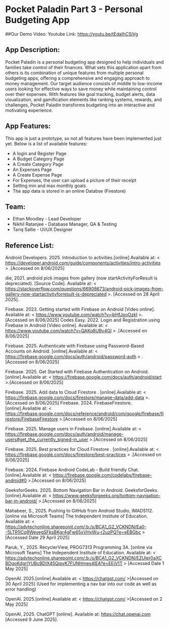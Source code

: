 # Pocket Paladin Part 3 - Personal Budgeting App

##Our Demo Video:
Youtube Link: https://youtu.be/tEdaIhCSiVg

## App Description:

Pocket Paladin is a personal budgeting app designed to help individuals and families take control of their finances.
What sets this application apart from others is its combination of unique features from multiple personal budgeting apps, offering a comprehensive and engaging approach to money management. Our target audience consists of middle to low-income users looking for effective ways to save money while maintaining control over their expenses. 
With features like goal tracking, budget alerts, data visualization, and gamification elements like ranking systems, rewards, and challenges, Pocket Paladin transforms budgeting into an interactive and motivating experience.

## App Features:

This app is just a prototype, so not all features have been implemented just yet.
Below is a list of available features:
- A login and Register Page
- A Budget Category Page
- A Create Category Page
- An Expenses Page
- A Create Expense Page
- For Expenses, the user can upload a picture of their receipt
- Setting min and max monthly goals
- The app data is stored in an online Databse (Firestore)

## Team:

- Ethan Moodley - Lead Developer
- Nikhil Ratanjee - Database Manager, QA & Testing
- Tariq Sallie - UI/UX Designer

## Reference List:

Android Developers. 2025. Introduction to activities.[online].Available at: < https://developer.android.com/guide/components/activities/intro-activities > .[Accessed on 8/06/2025]

die, 2021. android pick images from gallery (now startActivityForResult is depreciated). [Source Code]. Available at: < https://stackoverflow.com/questions/66908673/android-pick-images-from-gallery-now-startactivityforresult-is-depreciated >. [Accessed on 28 April 2025].

Firebase. 2023. Getting started with Firebase on Android [Video online]. Available at: < https://www.youtube.com/watch?v=jbHfJpoOzkI >.[Accessed on 8/06/2025] 
Codes Easy. 2022. Login and Registration using Firebase in Android [Video online]. Available at: < https://www.youtube.com/watch?v=QAKq8UBv4GI > .[Accessed on 8/06/2025]

Firebase. 2025. Authenticate with Firebase using Password-Based Accounts on Android. [online].Available at: <   https://firebase.google.com/docs/auth/android/password-auth > .[Accessed on 8/06/2025]

Firebase. 2025. Get Started with Firebase Authentication on Android. [online].Available at: < https://firebase.google.com/docs/auth/android/start >.[Accessed on 8/06/2025]

 Firebase. 2025. Add data to Cloud Firestore . [online].Available at: < https://firebase.google.com/docs/firestore/manage-data/add-data >.[Accessed on 8/06/2025]
Firebase. 2024. FirebaseFirestore. [online].Available at: < https://firebase.google.com/docs/reference/android/com/google/firebase/firestore/FirebaseFirestore >.[Accessed on 8/06/2025]

Firebase. 2025. Manage users in Firebase. [online].Available at: < https://firebase.google.com/docs/auth/android/manage-users#get_the_currently_signed-in_user >.[Accessed on 8/06/2025]

Firebase. 2025. Best practices for Cloud Firestore . [online].Available at: < https://firebase.google.com/docs/firestore/best-practices > .[Accessed on 8/06/2025]

Firebase. 2024. Firebase Android CodeLab - Build friendly Chat. [online].Available at: < https://firebase.google.com/codelabs/firebase-android#0 >.[Accessed on 8/06/2025]

GeeksforGeeks. 2025. Bottom Navigation Bar in Android. GeeksforGeeks. [online].Available at: < https://www.geeksforgeeks.org/bottom-navigation-bar-in-android/ >.[Accessed on 8/06/2025]

Mahabeer, S., 2025. Pushing to GitHub from Android Studio, IMAD5112. [online via Microsoft Teams] The Independent Institute of Education. Available at: < https://advtechonline.sharepoint.com/:b:/s/BCA1_G2_VCKNDN/Ea0--5LTR1lCq9WevegSFksBKgr4gFw65xVHxWu-r2uzPQ?e=eEBGbc > [Accessed Date 29 April 2025]

Paruk, Y., 2025. RecyclerView, PROG7313 Programming 3A. [online via Microsoft Teams] The Independent Institute of Education. Available at: < https://advtechonline.sharepoint.com/:b:/s/BCA1_G2_VCKNDN/EZUler0aXCBDgoKdgrlYUBcBDIX45QjpyK7FUNHmes4lEA?e=EEjV1T > [Accessed Date 1 May 2025]

OpenAI. 2025.[online].Available at: < https://chatgpt.com/ >[Accessed on 30 April 2025]
(Used for implementing a nav bar into our code as well as error handling)

OpenAI. 2025.[online].Available at: < https://chatgpt.com/ >[Accessed on 2 May 2025]

OpenAI, 2025. ChatGPT [online]. Available at: https://chat.openai.com [Accessed 9 June 2025].
